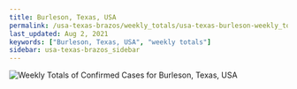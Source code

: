 ```yaml
---
title: Burleson, Texas, USA
permalink: /usa-texas-brazos/weekly_totals/usa-texas-burleson-weekly_totals.html
last_updated: Aug 2, 2021
keywords: ["Burleson, Texas, USA", "weekly totals"]
sidebar: usa-texas-brazos_sidebar
---
```


![Weekly Totals of Confirmed Cases for Burleson, Texas, USA](/covid_tracker/images/graphs/usa-texas-burleson-weekly_totals_graph.png)
